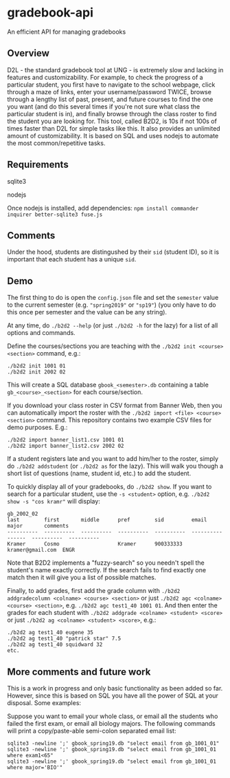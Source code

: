 # gradebook-api
An efficient API for managing gradebooks

## Overview
D2L - the standard gradebook tool at UNG - is extremely slow and lacking in features and customizability.
For example, to check the progress of a particular student, you first have to navigate to the school webpage, click through a maze of links, enter your username/password TWICE, browse through a lengthy list of past, present, and future courses to find the one you want (and do this several times if you're not sure what class the particular student is in), and finally browse through the class roster to find the student you are looking for.
This tool, called B2D2, is 10s if not 100s of times faster than D2L for simple tasks like this.
It also provides an unlimited amount of customizability.
It is based on SQL and uses nodejs to automate the most common/repetitive tasks.

## Requirements
sqlite3

nodejs

Once nodejs is installed, add dependencies: `npm install commander inquirer better-sqlite3 fuse.js`

## Comments
Under the hood, students are distingushed by their `sid` (student ID), so it is important that each student has a unique `sid`.

## Demo
The first thing to do is open the `config.json` file and set the `semester` value to the current semester (e.g. `"spring2019"` or `"sp19"`) (you only have to do this once per semester and the value can be any string).

At any time, do `./b2d2 --help` (or just `./b2d2 -h` for the lazy) for a list of all options and commands.

Define the courses/sections you are teaching with the `./b2d2 init <course> <section>` command, e.g.:
```
./b2d2 init 1001 01
./b2d2 init 2002 02
```
This will create a SQL database `gbook_<semester>.db` containing a table `gb_<course>_<section>` for each course/section.

If you download your class roster in CSV format from Banner Web, then you can automatically import the roster with the `./b2d2 import <file> <course> <section>` command.
This repository contains two example CSV files for demo purposes. E.g.:
```
./b2d2 import banner_list1.csv 1001 01
./b2d2 import banner_list2.csv 2002 02
```

If a student registers late and you want to add him/her to the roster, simply do `./b2d2 addstudent` (or `./b2d2 as` for the lazy).
This will walk you though a short list of questions (name, student id, etc.) to add the student.

To quickly display all of your gradebooks, do `./b2d2 show`.
If you want to search for a particular student, use the `-s <student>` option, e.g. `./b2d2 show -s "cos kramr"` will display:
```
gb_2002_02
last        first       middle      pref        sid         email             major       comments  
----------  ----------  ----------  ----------  ----------  ----------------  ----------  ----------
Kramer      Cosmo                   Kramer      900333333   kramer@gmail.com  ENGR                  
```
Note that B2D2 implements a "fuzzy-search" so you needn't spell the student's name exactly correctly.
If the search fails to find exactly one match then it will give you a list of possible matches.

Finally, to add grades, first add the grade column with `./b2d2 addgradecolumn <colname> <course> <section>` or just `./b2d2 agc <colname> <course> <section>`, e.g. `./b2d2 agc test1_40 1001 01`.
And then enter the grades for each student with `./b2d2 addgrade <colname> <student> <score>` or just `./b2d2 ag <colname> <student> <score>`, e.g.:
```
./b2d2 ag test1_40 eugene 35
./b2d2 ag test1_40 "patrick star" 7.5
./b2d2 ag test1_40 squidward 32
etc.
```

## More comments and future work
This is a work in progress and only basic functionality as been added so far.
However, since this is based on SQL you have all the power of SQL at your disposal.
Some examples:

Suppose you want to email your whole class, or email all the students who failed the first exam, or email all biology majors.
The following commands will print a copy/paste-able semi-colon separated email list:
```
sqlite3 -newline ';' gbook_spring19.db "select email from gb_1001_01"
sqlite3 -newline ';' gbook_spring19.db "select email from gb_1001_01 where exam1<65"
sqlite3 -newline ';' gbook_spring19.db "select email from gb_1001_01 where major='BIO'"
```
